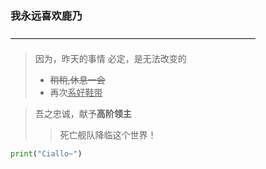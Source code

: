 ### 我永远喜欢鹿乃
————————————————————————————
> 因为，昨天的事情
> 必定，是无法改变的
> - ~~稍稍,休息一会~~
> - 再次<u>系好鞋带</u>

>吾之忠诚，献予**高阶领主**
>>死亡舰队降临这个世界！

```python
print("Ciallo~")
```